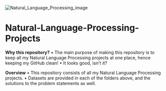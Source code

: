 ![Natural_Language_Processing_image](https://user-images.githubusercontent.com/31506535/99833744-f23d2f80-2b7b-11eb-87d8-c839bd8b9640.jpg)


# Natural-Language-Processing-Projects

**Why this repository?**
• The main purpose of making this repository is to keep all my Natural Language Processing projects at one place, hence keeping my GitHub clean!
• It looks good, isn't it?

**Overview**
• This repository consists of all my Natural Language Processing projects.
• Datasets are provided in each of the folders above, and the solutions to the problem statements as well.
